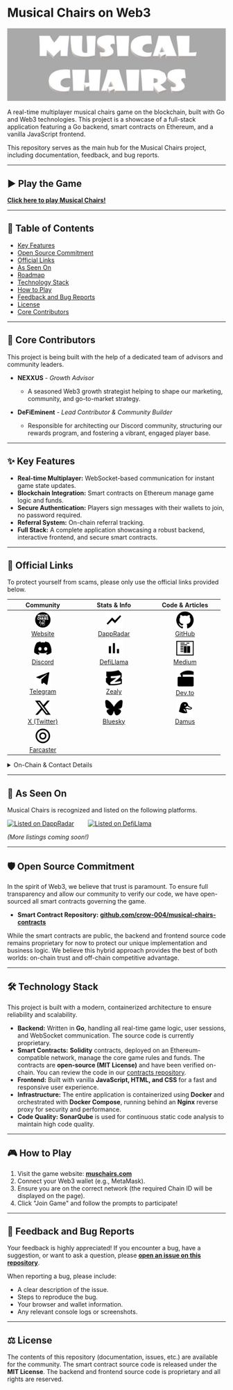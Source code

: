# Musical Chairs on Web3

![Game Banner](https://raw.githubusercontent.com/crow-004/musical-chairs-game/main/docs/images/banner.png)

A real-time multiplayer musical chairs game on the blockchain, built with Go and Web3 technologies. This project is a showcase of a full-stack application featuring a Go backend, smart contracts on Ethereum, and a vanilla JavaScript frontend.

This repository serves as the main hub for the Musical Chairs project, including documentation, feedback, and bug reports.

---

## ▶️ Play the Game

**[Click here to play Musical Chairs!](https://muschairs.com)**

---

## 📜 Table of Contents

- [Key Features](#-key-features)
- [Open Source Commitment](#️-open-source-commitment)
- [Official Links](#-official-links)
- [As Seen On](#-as-seen-on)
- [Roadmap](#-roadmap)
- [Technology Stack](#-technology-stack)
- [How to Play](#-how-to-play)
- [Feedback and Bug Reports](#-feedback-and-bug-reports)
- [License](#️-license)
- [Core Contributors](#-core-contributors)


---

## 🤝 Core Contributors

This project is being built with the help of a dedicated team of advisors and community leaders.

*   **NEXXUS** - *Growth Advisor*
    *   A seasoned Web3 growth strategist helping to shape our marketing, community, and go-to-market strategy.

*   **DeFiEminent** - *Lead Contributor & Community Builder*
    *   Responsible for architecting our Discord community, structuring our rewards program, and fostering a vibrant, engaged player base.

---

## ✨ Key Features

- **Real-time Multiplayer:** WebSocket-based communication for instant game state updates.
- **Blockchain Integration:** Smart contracts on Ethereum manage game logic and funds.
- **Secure Authentication:** Players sign messages with their wallets to join, no password required.
- **Referral System:** On-chain referral tracking.
- **Full Stack:** A complete application showcasing a robust backend, interactive frontend, and secure smart contracts.

---

## 🔗 Official Links

To protect yourself from scams, please only use the official links provided below.

<table>
  <thead>
    <tr>
      <th align="center" width="150px">Community</th>
      <th align="center" width="150px">Stats & Info</th>
      <th align="center" width="150px">Code & Articles</th>
    </tr>
  </thead>
  <tbody>
    <tr>
      <td align="center">
        <a href="https://muschairs.com" target="_blank" rel="noopener noreferrer">
          <img src="https://raw.githubusercontent.com/crow-004/musical-chairs-game/main/docs/images/icon-website.svg" width="40px" alt="Website"/><br/>
          Website
        </a>
      </td>
      <td align="center">
        <a href="https://dappradar.com/dapp/musical-chairs" target="_blank" rel="noopener noreferrer">
          <img src="https://raw.githubusercontent.com/crow-004/musical-chairs-game/main/docs/images/icon-dappradar.svg" width="40px" alt="DappRadar"/><br/>
          DappRadar
        </a>
      </td>
      <td align="center">
        <a href="https://github.com/crow-004/musical-chairs-game" target="_blank" rel="noopener noreferrer">
          <img src="https://raw.githubusercontent.com/crow-004/musical-chairs-game/main/docs/images/icon-github.svg" width="40px" alt="GitHub"/><br/>
          GitHub
        </a>
      </td>
    </tr>
    <tr>
      <td align="center">
        <a href="https://discord.gg/wnnJKjgfZW" target="_blank" rel="noopener noreferrer">
          <img src="https://raw.githubusercontent.com/crow-004/musical-chairs-game/main/docs/images/icon-discord.svg" width="40px" alt="Discord"/><br/>
          Discord
        </a>
      </td>
      <td align="center">
        <a href="https://defillama.com/protocol/musical-chairs" target="_blank" rel="noopener noreferrer">
          <img src="https://raw.githubusercontent.com/crow-004/musical-chairs-game/main/docs/images/icon-defillama.svg" width="40px" alt="DefiLlama"/><br/>
          DefiLlama
        </a>
      </td>
      <td align="center">
        <a href="https://medium.com/@crow004" target="_blank" rel="noopener noreferrer">
          <img src="https://raw.githubusercontent.com/crow-004/musical-chairs-game/main/docs/images/icon-medium.svg" width="40px" alt="Medium"/><br/>
          Medium
        </a>
      </td>
    </tr>
    <tr>
      <td align="center">
        <a href="https://t.me/muschairs" target="_blank" rel="noopener noreferrer">
          <img src="https://raw.githubusercontent.com/crow-004/musical-chairs-game/main/docs/images/icon-telegram.svg" width="40px" alt="Telegram"/><br/>
          Telegram
        </a>
      </td>
      <td align="center">
        <a href="https://zealy.io/c/musicalchairsclub" target="_blank" rel="noopener noreferrer">
          <img src="https://raw.githubusercontent.com/crow-004/musical-chairs-game/main/docs/images/icon-zealy.svg" width="40px" alt="Zealy"/><br/>
          Zealy
        </a>
      </td>
      <td align="center">
        <a href="https://dev.to/crow004" target="_blank" rel="noopener noreferrer">
          <img src="https://raw.githubusercontent.com/crow-004/musical-chairs-game/main/docs/images/icon-devto.svg" width="40px" alt="Dev.to"/><br/>
          Dev.to
        </a>
      </td>
    </tr>
    <tr>
      <td align="center">
        <a href="https://x.com/muschairs" target="_blank" rel="noopener noreferrer">
          <img src="https://raw.githubusercontent.com/crow-004/musical-chairs-game/main/docs/images/icon-x.svg" width="40px" alt="X (Twitter)"/><br/>
          X (Twitter)
        </a>
      </td>
      <td align="center">
        <a href="https://bsky.app/profile/crow004.bsky.social" target="_blank" rel="noopener noreferrer">
          <img src="https://raw.githubusercontent.com/crow-004/musical-chairs-game/main/docs/images/icon-bluesky.svg" width="40px" alt="Bluesky"/><br/>
          Bluesky
        </a>
      </td>
      <td align="center">
        <a href="https://damus.io/npub1v0kc8fwz67k0mv539z6kaw5h25et9e2zmnnqq6z2naytaq566gwqkzz542" target="_blank" rel="noopener noreferrer">
          <img src="https://raw.githubusercontent.com/crow-004/musical-chairs-game/main/docs/images/icon-nostr.svg" width="40px" alt="Damus"/><br/>
          Damus
        </a>
      </td>
    </tr>
    <tr>
      <td align="center">
        <a href="https://farcaster.xyz/crow004" target="_blank" rel="noopener noreferrer">
          <img src="https://raw.githubusercontent.com/crow-004/musical-chairs-game/main/docs/images/icon-farcaster.svg" width="40px" alt="Farcaster"/><br/>
          Farcaster
        </a>
      </td>
      </td>
      <td align="center">
        <!-- Empty cell for alignment -->
      </td>
      <td align="center">
        <!-- Empty cell for alignment -->
      </td>
    </tr>
  </tbody>
</table>

<details>
<summary>On-Chain & Contact Details</summary>

- **Test Site:** test.muschairs.com
- **Smart Contracts Repo:** github.com/crow-004/musical-chairs-contracts
- **Mainnet Contract (Arbitrum):** `0xEDA164585a5FF8c53c48907bD102A1B593bd17eF`
- **Testnet Contract (Arbitrum Sepolia):** `0x5Af9Ed30A64DB9ED1AE31e9c6D4215A9ED173040`
- **Support Email:** support@muschairs.com

</details>

---

## 🚀 As Seen On

Musical Chairs is recognized and listed on the following platforms.

<div style="display: flex; align-items: center; gap: 2rem;">
  <a href="https://dappradar.com/dapp/musical-chairs" target="_blank" rel="noopener noreferrer">
    <img src="https://raw.githubusercontent.com/crow-004/musical-chairs-game/main/docs/images/logo-dappradar.svg" width="200px" alt="Listed on DappRadar"/>
  </a>
  <a href="https://defillama.com/protocol/musical-chairs" target="_blank" rel="noopener noreferrer">
    <img src="https://raw.githubusercontent.com/crow-004/musical-chairs-game/main/docs/images/logo-defillama.svg" width="200px" alt="Listed on DefiLlama"/>
  </a>
</div>

*(More listings coming soon!)*

---

## 🛡️ Open Source Commitment

In the spirit of Web3, we believe that trust is paramount. To ensure full transparency and allow our community to verify our code, we have open-sourced all smart contracts governing the game.

-   **Smart Contract Repository:** [**github.com/crow-004/musical-chairs-contracts**](https://github.com/crow-004/musical-chairs-contracts)

While the smart contracts are public, the backend and frontend source code remains proprietary for now to protect our unique implementation and business logic. We believe this hybrid approach provides the best of both worlds: on-chain trust and off-chain competitive advantage.

---

## 🛠️ Technology Stack

This project is built with a modern, containerized architecture to ensure reliability and scalability.

- **Backend:** Written in **Go**, handling all real-time game logic, user sessions, and WebSocket communication. The source code is currently proprietary.
- **Smart Contracts:** **Solidity** contracts, deployed on an Ethereum-compatible network, manage the core game rules and funds. The contracts are **open-source (MIT License)** and have been verified on-chain. You can review the code in our [contracts repository](https://github.com/crow-004/musical-chairs-contracts).
- **Frontend:** Built with vanilla **JavaScript, HTML, and CSS** for a fast and responsive user experience.
- **Infrastructure:** The entire application is containerized using **Docker** and orchestrated with **Docker Compose**, running behind an **Nginx** reverse proxy for security and performance.
- **Code Quality:** **SonarQube** is used for continuous static code analysis to maintain high code quality.

---

## 🎮 How to Play

1.  Visit the game website: **[muschairs.com](https://muschairs.com)**
2.  Connect your Web3 wallet (e.g., MetaMask).
3.  Ensure you are on the correct network (the required Chain ID will be displayed on the page).
4.  Click "Join Game" and follow the prompts to participate!

---

## 🐞 Feedback and Bug Reports

Your feedback is highly appreciated! If you encounter a bug, have a suggestion, or want to ask a question, please **[open an issue on this repository](https://github.com/crow-004/musical-chairs-game/issues)**.

When reporting a bug, please include:
- A clear description of the issue.
- Steps to reproduce the bug.
- Your browser and wallet information.
- Any relevant console logs or screenshots.

---

## ⚖️ License

The contents of this repository (documentation, issues, etc.) are available for the community. The smart contract source code is released under the **MIT License**. The backend and frontend source code is proprietary and all rights are reserved.

